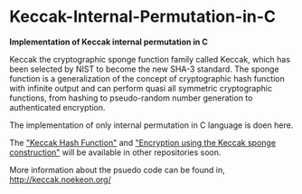 Keccak-Internal-Permutation-in-C
================================

<b>Implementation of Keccak internal permutation in C</b>

Keccak the cryptographic sponge function family called Keccak, which has been selected by NIST to become the new SHA-3 standard. The sponge function is a generalization of the concept of cryptographic hash function with infinite output and 
can perform quasi all symmetric cryptographic functions, from hashing to pseudo-random number generation to authenticated encryption.

The implementation of only internal permutation in C language is doen here. 

The <u>"Keccak Hash Function"</u> and  <u>"Encryption using the Keccak sponge construction"</u> will be available in other repositories soon.

More information about the psuedo code can be found in,
http://keccak.noekeon.org/

